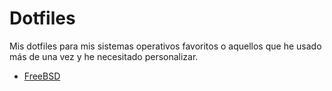 # Dotfiles

Mis dotfiles para mis sistemas operativos favoritos o aquellos que he usado más de una vez y he necesitado personalizar.

- [FreeBSD](FreeBSD/FreeBSD.md)
